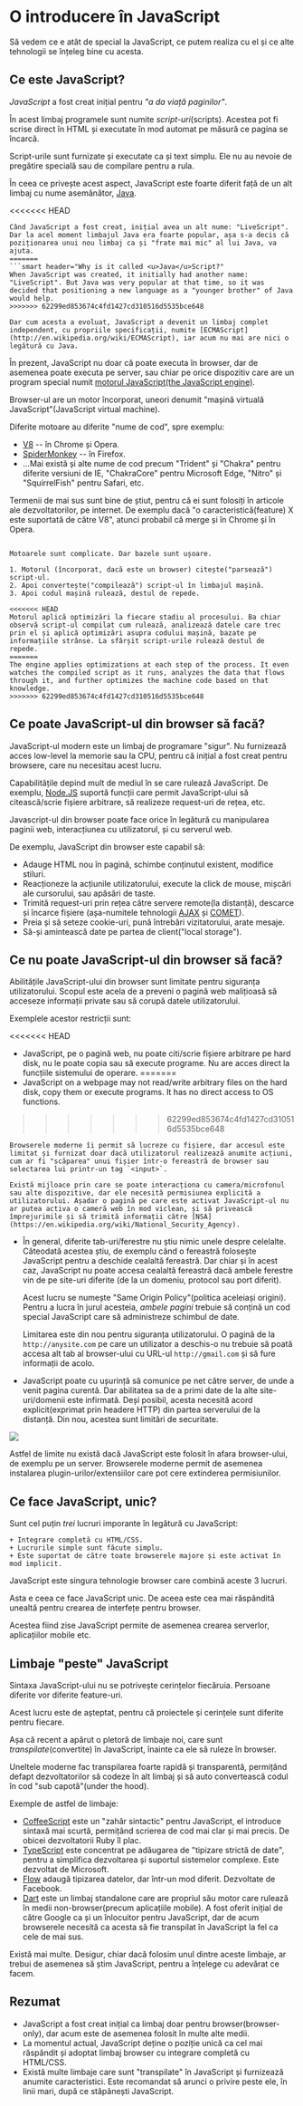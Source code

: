 # O introducere în JavaScript

Să vedem ce e atât de special la JavaScript, ce putem realiza cu el și ce alte tehnologii se înțeleg bine cu acesta.

## Ce este JavaScript?

*JavaScript* a fost creat inițial pentru *"a da viață paginilor"*.

În acest limbaj programele sunt numite *script-uri*(scripts). Acestea pot fi scrise direct în HTML și executate în mod automat pe măsură ce pagina se încarcă.

Script-urile sunt furnizate și executate ca și text simplu. Ele nu au nevoie de pregătire specială sau de compilare pentru a rula.

În ceea ce privește acest aspect, JavaScript este foarte diferit față de un alt limbaj cu nume asemănător, [Java](https://en.wikipedia.org/wiki/Java_(programming_language)).

<<<<<<< HEAD
```smart header="Why <u>Java</u>Script?"
Când JavaScript a fost creat, inițial avea un alt nume: "LiveScript". Dar la acel moment limbajul Java era foarte popular, așa s-a decis că poziționarea unui nou limbaj ca și "frate mai mic" al lui Java, va ajuta.
=======
```smart header="Why is it called <u>Java</u>Script?"
When JavaScript was created, it initially had another name: "LiveScript". But Java was very popular at that time, so it was decided that positioning a new language as a "younger brother" of Java would help.
>>>>>>> 62299ed853674c4fd1427cd310516d5535bce648

Dar cum acesta a evoluat, JavaScript a devenit un limbaj complet independent, cu propriile specificații, numite [ECMAScript](http://en.wikipedia.org/wiki/ECMAScript), iar acum nu mai are nici o legătură cu Java.
```

În prezent, JavaScript nu doar că poate executa în browser, dar de asemenea poate executa pe server, sau chiar pe orice dispozitiv care are un program special numit [ motorul JavaScript(the JavaScript engine)](https://en.wikipedia.org/wiki/JavaScript_engine).

Browser-ul are un motor încorporat, uneori denumit "mașină virtuală JavaScript"(JavaScript virtual machine).

Diferite motoare au diferite "nume de cod", spre exemplu:

- [V8](https://en.wikipedia.org/wiki/V8_(JavaScript_engine)) -- în Chrome și Opera.
- [SpiderMonkey](https://en.wikipedia.org/wiki/SpiderMonkey) -- în Firefox.
- ...Mai există și alte nume de cod precum "Trident" și "Chakra" pentru diferite versiuni de IE, "ChakraCore" pentru Microsoft Edge, "Nitro" și "SquirrelFish" pentru Safari, etc.

Termenii de mai sus sunt bine de știut, pentru că ei sunt folosiți în articole ale dezvoltatorilor, pe internet. De exemplu dacă "o caracteristică(feature) X este suportată de către V8", atunci probabil că merge și în Chrome și în Opera.

```smart header="How do engines work?"

Motoarele sunt complicate. Dar bazele sunt ușoare.

1. Motorul (încorporat, dacă este un browser) citește("parsează") script-ul.
2. Apoi convertește("compilează") script-ul în limbajul mașină.
3. Apoi codul mașină rulează, destul de repede.

<<<<<<< HEAD
Motorul aplică optimizări la fiecare stadiu al procesului. Ba chiar observă script-ul compilat cum rulează, analizează datele care trec prin el și aplică optimizări asupra codului mașină, bazate pe informațiile strânse. La sfârșit script-urile rulează destul de repede.
=======
The engine applies optimizations at each step of the process. It even watches the compiled script as it runs, analyzes the data that flows through it, and further optimizes the machine code based on that knowledge.
>>>>>>> 62299ed853674c4fd1427cd310516d5535bce648
```

## Ce poate JavaScript-ul din browser să facă?

JavaScript-ul modern este un limbaj de programare "sigur". Nu furnizează acces low-level la memorie sau la CPU, pentru că inițial a fost creat pentru browsere, care nu necesitau acest lucru.

Capabilitățile depind mult de mediul în se care rulează JavaScript. De exemplu, [Node.JS](https://wikipedia.org/wiki/Node.js) suportă funcții care permit JavaScript-ului să citească/scrie fișiere arbitrare, să realizeze request-uri de rețea, etc.

Javascript-ul din browser poate face orice în legătură cu manipularea paginii web, interacțiunea cu utilizatorul, și cu serverul web.

De exemplu, JavaScript din browser este capabil să:

- Adauge HTML nou în pagină, schimbe  conținutul existent, modifice stiluri.
- Reacționeze la acțiunile utilizatorului, execute la click de mouse, mișcări ale cursorului, sau apăsări de taste.
- Trimită request-uri prin rețea către servere remote(la distanță), descarce și încarce fișiere (așa-numitele tehnologii [AJAX](https://en.wikipedia.org/wiki/Ajax_(programming)) și [COMET](https://en.wikipedia.org/wiki/Comet_(programming))).
- Preia și să seteze cookie-uri, pună întrebări vizitatorului, arate mesaje.
- Să-și amintească date pe partea de client("local storage").

## Ce nu poate JavaScript-ul din browser să facă?

Abilitățile JavaScript-ului din browser sunt limitate pentru siguranța utilizatorului. Scopul este acela de a preveni o pagină web malițioasă să acceseze informații private sau să corupă datele utilizatorului.

Exemplele acestor restricții sunt:

<<<<<<< HEAD
- JavaScript, pe o pagină web, nu poate citi/scrie fișiere arbitrare pe hard disk, nu le poate copia sau să execute programe. Nu are acces direct la funcțiile sistemului de operare.
=======
- JavaScript on a webpage may not read/write arbitrary files on the hard disk, copy them or execute programs. It has no direct access to OS functions.
>>>>>>> 62299ed853674c4fd1427cd310516d5535bce648

    Browserele moderne îi permit să lucreze cu fișiere, dar accesul este limitat și furnizat doar dacă utilizatorul realizează anumite acțiuni, cum ar fi "scăparea" unui fișier într-o fereastră de browser sau selectarea lui printr-un tag `<input>`.

    Există mijloace prin care se poate interacționa cu camera/microfonul sau alte dispozitive, dar ele necesită permisiunea explicită a utilizatorului. Așadar o pagină pe care este activat JavaScript-ul nu ar putea activa o cameră web în mod viclean, și să privească împrejurimile și să trimită informații către [NSA](https://en.wikipedia.org/wiki/National_Security_Agency).
- În general, diferite tab-uri/ferestre nu știu nimic unele despre celelalte. Câteodată acestea știu, de exemplu când o fereastră folosește JavaScript pentru a deschide cealaltă fereastră. Dar chiar și în acest caz, JavaScript nu poate accesa cealaltă fereastră dacă ambele ferestre vin de pe site-uri diferite (de la un domeniu, protocol sau port diferit).

    Acest lucru se numește "Same Origin Policy"(politica aceleiași origini). Pentru a lucra în jurul acesteia, *ambele pagini* trebuie să conțină un cod special JavaScript care să administreze schimbul de date.

    Limitarea este din nou pentru siguranța utilizatorului. O pagină de la `http://anysite.com` pe care un utilizator a deschis-o nu trebuie să poată accesa alt tab al browser-ului cu URL-ul `http://gmail.com` și să fure informații de acolo.
- JavaScript poate cu ușurință să comunice pe net către server, de unde a venit pagina curentă. Dar abilitatea sa de a primi date de la alte site-uri/domenii este infirmată. Deși posibil, acesta necesită acord explicit(exprimat prin headere HTTP) din partea serverului de la distanță. Din nou, acestea sunt limitări de securitate.

![](limitations.svg)

Astfel de limite nu există dacă JavaScript este folosit în afara browser-ului, de exemplu pe un server. Browserele moderne permit de asemenea instalarea plugin-urilor/extensiilor care pot cere extinderea permisiunilor.

## Ce face JavaScript, unic?

Sunt cel puțin *trei* lucruri imporante în legătură cu JavaScript:

```compare
+ Integrare completă cu HTML/CSS.
+ Lucrurile simple sunt făcute simplu.
+ Este suportat de către toate browserele majore și este activat în mod implicit.
```
JavaScript este singura tehnologie browser care combină aceste 3 lucruri.

Asta e ceea ce face JavaScript unic. De aceea este cea mai răspândită unealtă pentru crearea de interfețe pentru browser.

Acestea fiind zise JavaScript permite de asemenea crearea serverlor, aplicațiilor mobile etc.

## Limbaje "peste" JavaScript

Sintaxa JavaScript-ului nu se potrivește cerințelor fiecăruia. Persoane diferite vor diferite feature-uri.

Acest lucru este de așteptat, pentru că proiectele și cerințele sunt diferite pentru fiecare.

Așa că recent a apărut o pletoră de limbaje noi, care sunt *transpilate*(convertite) în JavaScript, înainte ca ele să ruleze în browser.

Uneltele moderne fac transpilarea foarte rapidă și transparentă, permițând defapt dezvoltatorilor să codeze în alt limbaj și să auto convertească codul în cod "sub capotă"(under the hood).

Exemple de astfel de limbaje:

- [CoffeeScript](http://coffeescript.org/) este un "zahăr sintactic" pentru JavaScript, el introduce sintaxă mai scurtă, permițând scrierea de cod mai clar și mai precis. De obicei dezvoltatorii Ruby îl plac.
- [TypeScript](http://www.typescriptlang.org/) este concentrat pe adăugarea de "tipizare strictă de date", pentru a simplifica dezvoltarea și suportul sistemelor complexe. Este dezvoltat de Microsoft.
- [Flow](http://flow.org/) adaugă tipizarea datelor, dar într-un mod diferit. Dezvoltate de Facebook.
- [Dart](https://www.dartlang.org/) este un limbaj standalone care are propriul său motor care rulează în medii non-browser(precum aplicațiile mobile). A fost oferit inițial de către Google ca și un înlocuitor pentru JavaScript, dar de acum browserele necesită ca acesta să fie transpilat în JavaScript la fel ca cele de mai sus.

Există mai multe. Desigur, chiar dacă folosim unul dintre aceste limbaje, ar trebui de asemenea să știm JavaScript, pentru a înțelege cu adevărat ce facem.

## Rezumat

- JavaScript a fost creat inițial ca limbaj doar pentru browser(browser-only), dar acum este de asemenea folosit în multe alte medii.
- La momentul actual, JavaScript deține o poziție unică ca cel mai răspândit și adoptat limbaj browser cu integrare completă cu HTML/CSS.
- Există multe limbaje care sunt "transpilate" în JavaScript și furnizează anumite caracteristici. Este recomandat să arunci o privire peste ele, în linii mari, după ce stăpânești JavaScript.
